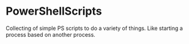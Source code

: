 # PowerShellScripts
Collecting of simple PS scripts to do a variety of things. Like starting a process based on another process. 
